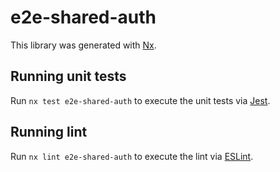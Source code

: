 # e2e-shared-auth

This library was generated with [Nx](https://nx.dev).

## Running unit tests

Run `nx test e2e-shared-auth` to execute the unit tests via [Jest](https://jestjs.io).

## Running lint

Run `nx lint e2e-shared-auth` to execute the lint via [ESLint](https://eslint.org/).
